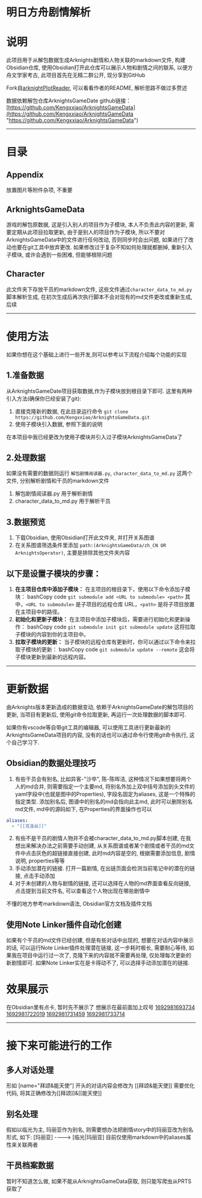 # 明日方舟剧情解析

# 说明

此项目用于从解包数据生成Arknights剧情和人物关联的markdown文件, 构建Obsidian仓库, 使用Obsidian打开此仓库可以展示人物和剧情之间的联系, 以便方舟文学家考古, 此项目首先在无精二群公开, 现分享到GitHub

Fork自[arknightPlotReader](https://github.com/BRSblackshoot/arknightPlotReader), 可以看看作者的README, 解析思路不做过多赘述

数据依赖解包仓库ArknightsGameDate
github链接：[https://github.com/Kengxxiao/ArknightsGameData](https://github.com/Kengxxiao/ArknightsGameData "https://github.com/Kengxxiao/ArknightsGameData")

---
# 目录
## Appendix
放置图片等附件杂项, 不重要

## ArknightsGameData
游戏的解包原数据, 这是引入别人的项目作为子模块, 本人不负责此内容的更新, 需要定期从此项目拉取更新, 由于是别人的项目作为子模块, 所以不要对ArknightsGameData中的文件进行任何改动, 否则同步时会出问题, 如果进行了改动也要在git工具中放弃更改. 如果修改过于复杂不知如何处理就都删掉, 重新引入子模块, 或许会遇到一些困难, 但能够根除问题

## Character
此文件夹下存放干员的markdown文件, 这些文件通过`character_data_to_md.py` 脚本解析生成, 在初次生成后再次执行脚本不会对现有的md文件更改或重新生成, 后续


---
# 使用方法

如果你想在这个基础上进行一些开发,则可以参考以下流程介绍每个功能的实现

## 1.准备数据

从ArknightsGameDate项目获取数据,作为子模块放到根目录下即可.
这里有两种引入方法(确保你已经安装了git):

1. 直接克隆新的数据, 在此目录运行命令 `git clone https://github.com/Kengxxiao/ArknightsGameData.git`
2. 使用子模块引入数据, 参照下面的说明

在本项目中我已经更改为使用子模块并引入过子模块ArknightsGameData了

## 2.处理数据

如果没有需要的数据则运行 `解包剧情阅读器.py`, `character_data_to_md.py` 这两个文件, 分别解析剧情和干员的markdown文件

1. 解包剧情阅读器.py 用于解析剧情
2. character_data_to_md.py 用于解析干员

## 3.数据预览

1. 下载Obsidian, 使用Obsidian打开此文件夹, 并打开关系图谱
2. 在关系图谱筛选条件里添加 `path:(ArknightsGameData/zh_CN OR ArknightsOperator)`, 主要是排除其他文件夹内容

## 以下是设置子模块的步骤：

1. **在主项目仓库中添加子模块：**
   在主项目的根目录下，使用以下命令添加子模块：
   bashCopy code
   `git submodule add <URL to submodule> <path>`
   其中，`<URL to submodule>` 是子项目的远程仓库 URL，`<path>` 是将子项目放置在主项目中的路径。
2. **初始化和更新子模块：**
   在主项目中添加子模块后，需要进行初始化和更新操作：
   bashCopy code
   `git submodule init git submodule update`
   这将拉取子模块的内容到你的主项目中。
3. **拉取子模块的更新：**
   当子模块的远程仓库有更新时，你可以通过以下命令来拉取子模块的更新：
   bashCopy code
   `git submodule update --remote`
   这会将子模块更新到最新的远程内容。
   


---

# 更新数据

由Arknights版本更新造成的数据变动, 依赖于ArknightsGameDate的解包项目的更新, 当项目有更新后, 使用git命令拉取更新, 再运行一次处理数据的脚本即可. 

如果你有vscode等自带git工具的编辑器, 可以使用工具进行更新最新的ArknightsGameData项目的内容, 没有的话也可以通过命令行使用git命令执行, 这个自己学习下.

## Obsidian的数据处理技巧

1. 有些干员会有别名, 比如异客-"沙卒", 陈-陈晖洁, 这种情况下如果想要将两个人的md合并, 则需要指定一个主要md, 将别名外加上双中括号添加到头文件的yaml字段中(也就是图中的Properties), 字段名固定为aliases, 这是一个特殊的指定类型. 添加别名后, 图谱中的别名的md会指向此主md, 此时可以删除别名md文件, md中的源码如下, 在Properties的界面操作也可以

```yaml
aliases:
  - "[[克洛丝]]"
```

2. 有些不是干员的剧情人物并不会被character_data_to_md.py脚本创建, 在我想出来解决办法之前需要手动创建, 从关系图谱或者某个剧情或者干员的md文件中点击灰色的超链接直接创建, 此时md内容是空的, 根据需要添加信息, 剧情说明, properties等等
3. 手动添加潜在的链接. 打开一篇剧情, 在出链页面会检测当前笔记中的潜在的链接, 点击手动添加
4. 对于未创建的人物与剧情的链接, 还可以选择在人物的md界面查看反向链接, 点击提到当前文件名, 可以查看这个人物出现在哪些剧情中

不懂的地方参考markdown语法, Obsidian官方文档及插件文档

## 使用Note Linker插件自动化创建

 如果有个干员的md文件已经创建, 但是有些对话中出现的, 想要在对话内容中展示的话, 可以运行Note Linker插件处理潜在链接, 这一步耗时极长, 需要耐心等待, 如果我在项目中运行过一次了, 克隆下来的内容就不需要再处理, 仅处理每次更新的新剧情即可. 如果Note Linker实在是卡得动不了, 可以选择手动添加潜在的链接.

# 效果展示

在Obsidian里有点卡, 暂时先不展示了
想展示在最前面加上叹号
[1692981693734](1692981693734.png)
[1692981722019](1692981722019.png)
[1692981731459](1692981731459.png)
[1692981733714](1692981733714.png)


---
# 接下来可能进行的工作

## 多人对话处理

形如 \[name="拜颂&能天使"\] 开头的对话内容会修改为 \[\[拜颂&能天使\]\]
需要优化代码, 将其正确修改为\[\[拜颂\]\]&\[\[能天使\]\]

## 别名处理

假如以临光为主, 玛丽亚作为别名, 则需要想办法把剧情story中的玛丽亚改为别名形式, 如下:
\[玛丽亚\] ----> \[临光|玛丽亚\]
目前仅使用markdown中的aliases属性来关联两者

## 干员档案数据

暂时不知道怎么做, 如果不能从ArknightsGameData获取, 则只能写爬虫从PRTS获取了
